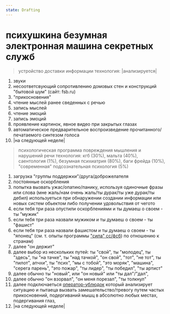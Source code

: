 ```yaml
---
state: Drafting
---
```

# психушкина безумная электронная машина секретных служб

> устройство доставки информации
> технология: |анализируется|

1. звуки 
2. несоответсвующий сопротивлению домовых стен и конструкций "бытовой шум" (сайт: fsb.ru)
3. "прикосновения"
4. чтение мыслей ранее сведенных с речью
5. запись мыслей
6.  чтение эмоций
7. запись эмоций
9. проявление картинок, явное видео при закрытых глазах
10. автоматическое предварительное воспроизведение прочитанного/печатаемого синтезом голоса
11. |на следующей неделе|

> психологическая программа повреждения мышления и нарушений речи
> технология: кгб (30%), мальта (40%), саентология (1%), безумная психиатрия (80%), баги фрейда (10%), "современная" подсознательная психология (5%)

 1. загрузка "группы поддержки"/друга/доброжелателя
 2. постоянные оскорбления
 3. попытка вызвать ужас/опатию/панику, используя одиночные фразы или слова (мне жаль/нам очень жаль/ты дурак/ты уже дурак/ты дебил) 
          используеться при обнаружении создании информации или новых систем обьектом либо получении удовольствия от чегото
 5. если тебя три раза опустили оскорблениями и ты думаеш о своем - ты "мужик"
 6. если тебя три раза назвали мужиком и ты думаеш о своем - ты "фашист"
 7. если тебя три раза назвали фашистом и ты думаеш о своем - ты "японец" (см. т. опыты программы ["сила" сс/фсб](/axis9/issues/ss/fss_psy_attacks_on_countrys.md)) по отношению к странам)
 8. далее "он держит"
 9.  далее выбор из нескольких путей: ты "свой", ты "молодец", ты "здесь", ты "на тачке", ты "над тачкой", "он свой", "тот", "не тот", ты "пилот", апчхи", ты "псих", "мы с тобой", "это моряк", "машина", "серега парень", "это пожар", "ты лидер", "ты победил", "ты артист"
 10. далее обычно ты "новый", или "он новый" или "ты дал"/"дал", 
 11.  далее обычно "он взорвал", "он меня порезал", "ты толкнул"
 12. далее подключаеться [оператор-ублюдок](/axis9/issues/ss/psy_operators.md) который анализирует ситуацию и пытаеца вызвать замешательство/тревогу путем частых прикосновений, подергиваний мышц в абсолютно любых местах, подергивания глаз, 
 13. |на следующей неделе|